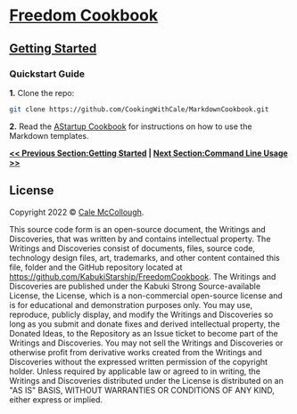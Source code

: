 # [Freedom Cookbook](../)

## [Getting Started](./)

### Quickstart Guide

**1.** Clone the repo:

```Bash
git clone https://github.com/CookingWithCale/MarkdownCookbook.git
```

**2.** Read the [AStartup Cookbook](https://github.com/CookingWithCale/AStartupCookbook/tree/master/GettingStarted/Markdown/) for instructions on how to use the Markdown templates.

**[<< Previous Section:Getting Started](./) | [Next Section:Command Line Usage >>](./CommandLineUsage.md)**

## License

Copyright 2022 © [Cale McCollough](https://cookingwithcale.org).

This source code form is an open-source document, the Writings and Discoveries, that was written by and contains intellectual property. The Writings and Discoveries consist of documents, files, source code, technology design files, art, trademarks, and other content contained this file, folder and the GitHub repository located at <https://github.com/KabukiStarship/FreedomCookbook>. The Writings and Discoveries are published under the Kabuki Strong Source-available License, the License, which is a non-commercial open-source license and is for educational and demonstration purposes only. You may use, reproduce, publicly display, and modify the Writings and Discoveries so long as you submit and donate fixes and derived intellectual property, the Donated Ideas, to the Repository as an Issue ticket to become part of the Writings and Discoveries. You may not sell the Writings and Discoveries or otherwise profit from derivative works created from the Writings and Discoveries without the expressed written permission of the copyright holder. Unless required by applicable law or agreed to in writing, the Writings and Discoveries distributed under the License is distributed on an "AS IS" BASIS, WITHOUT WARRANTIES OR CONDITIONS OF ANY KIND, either express or implied.
